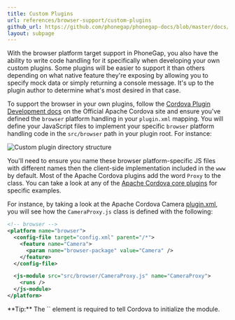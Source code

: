 ```yaml
---
title: Custom Plugins
url: references/browser-support/custom-plugins
github_url: https://github.com/phonegap/phonegap-docs/blob/master/docs/3-references/browser-support/4-custom-plugins.html.md
layout: subpage
---
```


With the browser platform target support in PhoneGap, you also have the ability to write code handling for it specifically when developing your own custom plugins. Some plugins will be easier to support it than others depending on what native feature they're exposing by allowing you to specify mock data or simply returning a console message. It's up to the plugin author to determine what's most desired in that case.

To support the browser in your own plugins, follow the [Cordova Plugin Development docs](https://cordova.apache.org/docs/en/latest/plugin_ref/spec.html) on the Official Apache Cordova site and ensure you've defined the `browser` platform handling in your `plugin.xml` mapping. You will define your JavaScript files to implement your specific `browser` platform handling code in the `src/browser` path in your plugin root. For instance:

  <img class="mobile-image" src="/images/browser-support/custom-plugin.png" alt="Custom plugin directory structure"/>

You'll need to ensure you name these browser platform-specific JS files with different names then the client-side implementation included in the `www` by default. Most of the Apache Cordova plugins add the word `Proxy` to the class. You can take a look at any of the [Apache Cordova core plugins](/references/plugin-apis/) for specific examples.

For instance, by taking a look at the Apache Cordova Camera [plugin.xml](https://github.com/apache/cordova-plugin-camera/blob/master/plugin.xml), you will see how the `CameraProxy.js` class is defined with the following:

```xml
<!-- browser -->
<platform name="browser">
  <config-file target="config.xml" parent="/*">
    <feature name="Camera">
      <param name="browser-package" value="Camera" />
    </feature>
  </config-file>

  <js-module src="src/browser/CameraProxy.js" name="CameraProxy">
    <runs />
  </js-module>
</platform>
```

<div class="alert--tip">**Tip:** The `<runs/>` element is required to tell Cordova to initialize the module.</div>
